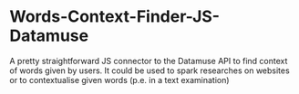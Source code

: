 # Words-Context-Finder-JS-Datamuse
A pretty straightforward JS connector to the Datamuse API to find context of words given by users.
It could be used to spark researches on websites or to contextualise given words (p.e. in a text examination)
